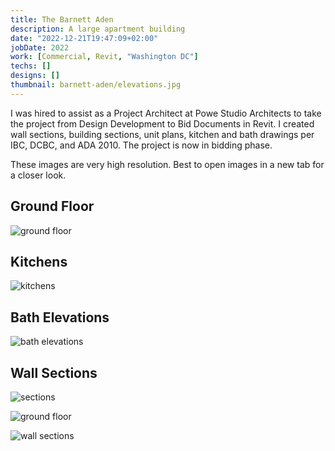 ```yaml
---
title: The Barnett Aden
description: A large apartment building
date: "2022-12-21T19:47:09+02:00"
jobDate: 2022
work: [Commercial, Revit, "Washington DC"]
techs: []
designs: []
thumbnail: barnett-aden/elevations.jpg
---
```


I was hired to assist as a Project Architect at Powe Studio
Architects to take the project from Design Development to Bid Documents in Revit. I created wall
sections, building sections, unit plans, kitchen and bath drawings per IBC, DCBC, and ADA 2010. The project is now in bidding phase.

These images are very high resolution. Best to open images in a new tab for a closer look.

## Ground Floor

<div class="zoom">

![ground floor](ground-floor.jpg)

</div>

## Kitchens

<div class="zoom">

![kitchens](kitchens.jpg)

</div>

## Bath Elevations

<div class="zoom">

![bath elevations](bath-elevations.jpg)

</div>

## Wall Sections

<div class="zoom">

![sections](section-17.jpg)

</div>

<div class="zoom">

![ground floor](wall-sections.jpg)

</div>

<div class="zoom">

![wall sections](wall-section-22.jpg)

</div>
